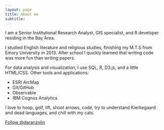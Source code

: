 ```yaml
---
layout: page
title: About me
subtitle: 
---
```


<p class="about-text">
<span class="fa fa-briefcase about-icon"></span>
  I am a Senior Institutional Research Analyst, GIS specialist, and R developer residing in the Bay Area. 
  </p>
  
<p class="about-text">
<span class="fa fa-graduation-cap about-icon"></span>
I studied English literature and religious studies, finishing my M.T.S from Emory University in 2013. After school I quickly learned that writing code was more fun than writing papers. 
</p>

<p class="about-text">
<span class="fa fa-code about-icon"></span>
For data analysis and visualization, I use SQL, R, D3.js, and a little HTML/CSS. Other tools and applications: 
<ul>
  <li>ESRI ArcMap</li>
  <li>Git/GitHub</li>
  <li>Observable</li>
  <li>IBM Cognos Analytics</li>
</ul>
</p>

<p class="about-text">
<span class="fa fa-heart about-icon"></span>
I love to hoop, golf, lift, shoot arrows, code, try to understand Kierkegaard and dead languages, and chill with my cats.
</p>


<a href="https://twitter.com/daranzolin?ref_src=twsrc%5Etfw" class="twitter-follow-button" data-size="large" data-show-count="false">Follow @daranzolin</a><script async src="https://platform.twitter.com/widgets.js" charset="utf-8"></script>